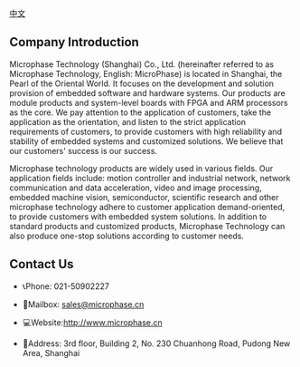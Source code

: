 [中文](https://microphase-doc.readthedocs.io/zh-cn/latest/About_Us/%E5%85%B3%E4%BA%8E%E6%88%91%E4%BB%AC.html)

## Company Introduction

Microphase Technology (Shanghai) Co., Ltd. (hereinafter referred to as Microphase Technology, English: MicroPhase) is located in Shanghai, the Pearl of the Oriental World. It focuses on the development and solution provision of embedded software and hardware systems. Our products are module products and system-level boards with FPGA and ARM processors as the core. We pay attention to the application of customers, take the application as the orientation, and listen to the strict application requirements of customers, to provide customers with high reliability and stability of embedded systems and customized solutions. We believe that our customers' success is our success.

Microphase technology products are widely used in various fields. Our application fields include: motion controller and industrial network, network communication and data acceleration, video and image processing, embedded machine vision, semiconductor, scientific research and other microphase technology adhere to customer application demand-oriented, to provide customers with embedded system solutions. In addition to standard products and customized products, Microphase Technology can also produce one-stop solutions according to customer needs.

## Contact Us

- 📞Phone: 021-50902227

-  📧Mailbox: <sales@microphase.cn>

-  💻Website:<http://www.microphase.cn>

-  🏢Address: 3rd floor, Building 2, No. 230 Chuanhong Road, Pudong New Area, Shanghai
